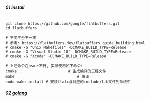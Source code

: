 





##### 01 install

```shell

git clone https://github.com/google/flatbuffers.git
cd flatbuffers

# 不同平台不一样
# 参考: https://flatbuffers.dev/flatbuffers_guide_building.html
# cmake -G "Unix Makefiles" -DCMAKE_BUILD_TYPE=Release
# cmake -G "Visual Studio 10" -DCMAKE_BUILD_TYPE=Release
# cmake -G "Xcode" -DCMAKE_BUILD_TYPE=Release

# 上述命令在osx上不行, 实际使用如下命令:
cmake .						# 生成编译的工程文件
make							# 编译
sudo make install # 安装flatc与对应的include/lib文件到系统中
```



##### 02 [golang](https://flatbuffers.dev/flatbuffers_guide_use_go.html)



```shell


```

